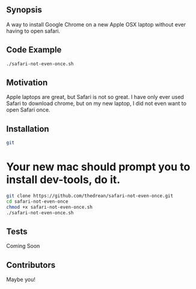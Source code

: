 ## Synopsis

A way to install Google Chrome on a new Apple OSX laptop without ever having to open safari.

## Code Example

```bash
./safari-not-even-once.sh
```

## Motivation

Apple laptops are great, but Safari is not so great. I have only ever used Safari to download chrome, but on my new laptop, I did not even want to open Safari once.

## Installation

```bash
git
```

# Your new mac should prompt you to install dev-tools, do it.

```bash
git clone https://github.com/thedrean/safari-not-even-once.git
cd safari-not-even-once
chmod +x safari-not-even-once.sh
./safari-not-even-once.sh
```



## Tests

Coming Soon

## Contributors

Maybe you!


